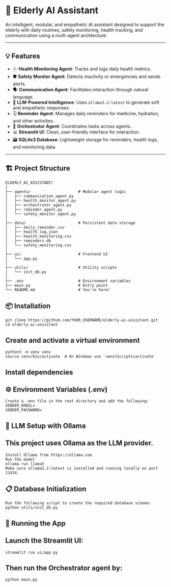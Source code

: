 # 🧓 Elderly AI Assistant

An intelligent, modular, and empathetic AI assistant designed to support the elderly with daily routines, safety monitoring, health tracking, and communication using a multi-agent architecture.

---

## 💡 Features

- 🩺 **Health Monitoring Agent**: Tracks and logs daily health metrics.
- 🛡 **Safety Monitor Agent**: Detects inactivity or emergencies and sends alerts.
- 🗣 **Communication Agent**: Facilitates interaction through natural language.
- 🧠 **LLM-Powered Intelligence**: Uses `ollama3.2:latest` to generate soft and empathetic responses.
- 🗓 **Reminder Agent**: Manages daily reminders for medicine, hydration, and other activities.
- 🔗 **Orchestrator Agent**: Coordinates tasks across agents.
- 📊 **Streamlit UI**: Clean, user-friendly interface for interaction.
- 🗃 **SQLite3 Database**: Lightweight storage for reminders, health logs, and monitoring data.

---

## 🏗 Project Structure

```plaintext
ELDERLY_AI_ASSISTANT/
│
├── agents/                     # Modular agent logic
│   ├── communication_agent.py
│   ├── health_monitor_agent.py
│   ├── orchestrator_agent.py
│   ├── reminder_agent.py
│   └── safety_monitor_agent.py
│
├── data/                       # Persistent data storage
│   ├── daily_reminder.csv
│   ├── health_log.json
│   ├── health_monitoring.csv
│   ├── reminders.db
│   └── safety_monitoring.csv
│
├── ui/                         # Frontend UI
│   └── app.py
│
├── utils/                      # Utility scripts
│   └── init_db.py
│
├── .env                        # Environment variables
├── main.py                     # Entry point
└── README.md                   # You're here!
```
## 📦 Installation
```
git clone https://github.com/YOUR_USERNAME/elderly-ai-assistant.git
cd elderly-ai-assistant
```
## Create and activate a virtual environment
```
python3 -m venv venv
source venv/bin/activate  # On Windows use `venv\Scripts\activate`
```
## Install dependencies
## ⚙️ Environment Variables (.env)
```
Create a .env file in the root directory and add the following:
SENDER_EMAIL=
SENDER_PASSWORD=
```

## 🧠 LLM Setup with Ollama
## This project uses Ollama as the LLM provider.
```
Install Ollama from https://ollama.com
Run the model
ollama run llama3
Make sure ollama3.2:latest is installed and running locally on port 11434.
```

## 📋 Database Initialization
```
Run the following script to create the required database schema:
python utils/init_db.py
```

## 🚀 Running the App
## Launch the Streamlit UI:
```
streamlit run ui/app.py
```
## Then run the Orchestrator agent by:
```
python main.py
```